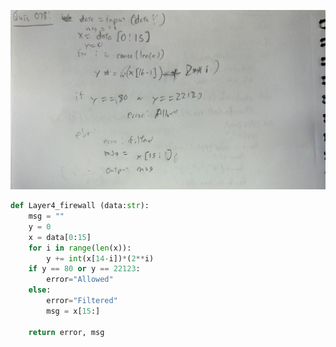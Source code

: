 ![](https://github.com/KaiFig/year_2/blob/main/quizzes/Quiz_078.jpg)

```.py
def Layer4_firewall (data:str):
    msg = ""
    y = 0
    x = data[0:15]
    for i in range(len(x)):
        y += int(x[14-i])*(2**i)
    if y == 80 or y == 22123:
        error="Allowed"
    else:
        error="Filtered"
        msg = x[15:]

    return error, msg

```
